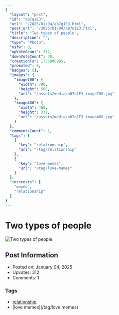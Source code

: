 ```yaml
---
{
  "layout": "post",
  "id": "a87q1E3",
  "url": "/2025/01/04/a87q1E3.html",
  "post_url": "/2025/01/04/a87q1E3.html",
  "title": "Two types of people",
  "description": "",
  "type": "Photo",
  "nsfw": 0,
  "upVoteCount": 312,
  "downVoteCount": 38,
  "creationTs": 1735996995,
  "promoted": 0,
  "badges": [],
  "images": {
    "image700": {
      "width": 700,
      "height": 565,
      "url": "/assets/media/a87q1E3_image700.jpg"
    },
    "image460": {
      "width": 460,
      "height": 371,
      "url": "/assets/media/a87q1E3_image460.jpg"
    }
  },
  "commentsCount": 1,
  "tags": [
    {
      "key": "relationship",
      "url": "/tag/relationship"
    },
    {
      "key": "love memes",
      "url": "/tag/love-memes"
    }
  ],
  "interests": [
    "memes",
    "relationship"
  ]
}
---
```


# Two types of people

![Two types of people](/assets/media/a87q1E3_image700.jpg)

## Post Information

- Posted on: January 04, 2025
- Upvotes: 312
- Comments: 1

### Tags

- [relationship](/tag/relationship)
- [love memes](/tag/love memes)
